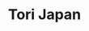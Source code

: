 ---
layout: place
title: "Tori Japan"
permalink: /massachusetts/east-boston/tori-japan.html
stateAbbr: MA
stateName: Massachusetts
cityName: East Boston
seo:
  name: "Tori Japan"
  type: Restaurant
  links: https://www.torijapan.com/
description: "Looking for sushi in East Boston, Massachusetts? Check out Tori Japan for a delightful Japanese dining experience. Enjoy a variety of sushi and other dishes ..."
place_id: ChIJ_QQe84Vx44kRWLifkA3KAss
photos:
  - name: >-
      places/ChIJ_QQe84Vx44kRWLifkA3KAss/photos/AeeoHcIvmALtqjPYK_hk7fr_ZbiHkRsyIH8pLeWDZYcxmnAkY2q3RTWkdvTgNzhXL9D995klrYnsxfWNmEr9UNgx9pezGpgYTMmRSuKoag9bi72wjLc4uJahhCB1F8CemoV6s4wzu4o2eVoVfBt4P_x9aN1VYY62_pFKifqI0vY8nc4-d3OutynWZodC_9ttn0vIRMnMG2l8nFgoObJppYAUEguMTDq4vwE5qT5oLCm5ypZ3c3yR5lkbS85p2dKC-p5p50KUPt9O7qcjLfwCotqsiFGz2sC_PJSXorYjH-MeT-FvesHdcCLeCDn26XYbFuXYwucLd75EikFSk0En0L1m4JwxRNYs3Uq5uKu0rc4-Wt3xUnxVdoEDB3jWlMDKttbyvtPTGjgLMyi2BYsgW0a_6dinQV1gLm8sGwB2LifaigFbjA
    widthPx: 4032
    heightPx: 3024
    authorAttributions:
      - displayName: Mabel Zhang
        uri: https://maps.google.com/maps/contrib/115541261188648109581
        photoUri: >-
          https://lh3.googleusercontent.com/a-/ALV-UjWMCw_V6t0G-wOso7q0F5vGuAftd9eiu1CyBHz2K9lDyzU6oXlx=s100-p-k-no-mo
    flagContentUri: >-
      https://www.google.com/local/imagery/report/?cb_client=maps_api_places.places_api&image_key=!1e10!2sCIHM0ogKEICAgIDujvPrSQ&hl=en-US
    googleMapsUri: >-
      https://www.google.com/maps/place//data=!3m4!1e2!3m2!1sCIHM0ogKEICAgIDujvPrSQ!2e10!4m2!3m1!1s0x89e37185f31e04fd:0xcb02ca0d909fb858
  - name: >-
      places/ChIJ_QQe84Vx44kRWLifkA3KAss/photos/AeeoHcKvNQk2obf0_TP94S_SZRsT8UTo94owfgKNZpFaDbX7dzLaEYJVwbBs9vonOt2iZ9a_8jZSekgGe5UBGxD_A-Qe4vPEO6aReHlGuWup_v5_e_C-bKLEiWtukJdxUOl3StFqLfAE3DQv4kYYfyufbL3cNb5YoNs98RzmYd9vapcjRM58bD1W8TeXQeH7R0ICQa8J2lOwXyHZ2PHFpuANjOF3wy2CoPzFcwGhdRhe4N4tILkuQzecMhBw5xDsXhekm3s49cBnCcZWfEUmr8RVRCohx5cZiSKW1hB8QvvOQVEeHA
    widthPx: 4800
    heightPx: 3200
    authorAttributions:
      - displayName: Tori Japan
        uri: https://maps.google.com/maps/contrib/102733587234115442589
        photoUri: >-
          https://lh3.googleusercontent.com/a-/ALV-UjV57k-ImPQmt6f4zRYg8oEOMgr2guWepOL7NVWJQrNuoT5dqzE=s100-p-k-no-mo
    flagContentUri: >-
      https://www.google.com/local/imagery/report/?cb_client=maps_api_places.places_api&image_key=!1e10!2sAF1QipPxsemtEfjH9kFXZIKqgrNmgPupR7Vlb2zTaSMY&hl=en-US
    googleMapsUri: >-
      https://www.google.com/maps/place//data=!3m4!1e2!3m2!1sAF1QipPxsemtEfjH9kFXZIKqgrNmgPupR7Vlb2zTaSMY!2e10!4m2!3m1!1s0x89e37185f31e04fd:0xcb02ca0d909fb858
  - name: >-
      places/ChIJ_QQe84Vx44kRWLifkA3KAss/photos/AeeoHcL1P-0v7EuwMg05pCiFGJG_0hF2ot1KgYD7WrNt26CFfOGgBQWO4zX-EZ5IRmYh1VCtjgVptrvjUI5z8qbIZYwOUlJXV45pFz5jTE5aNBZfMHLy5XwVz6RBLN99qIR-zlsLJAdD-_rzyDm0cRgkfjnyw-sJ-mOChukqb_JX8-iKwScfK2p0tFTiGhQ3FHkLO2nE1AW0G6m3jxDWWmCPtmtQTLRSiUsI7yqtabbe03MrigrCCkTdKY9a469y79uJ0pw2F3GNznFrhEMeNh0hxznsvFCOfIgkKr8D20oVCfnnBw
    widthPx: 4800
    heightPx: 3200
    authorAttributions:
      - displayName: Tori Japan
        uri: https://maps.google.com/maps/contrib/102733587234115442589
        photoUri: >-
          https://lh3.googleusercontent.com/a-/ALV-UjV57k-ImPQmt6f4zRYg8oEOMgr2guWepOL7NVWJQrNuoT5dqzE=s100-p-k-no-mo
    flagContentUri: >-
      https://www.google.com/local/imagery/report/?cb_client=maps_api_places.places_api&image_key=!1e10!2sAF1QipPcRqGwhA9YpdT9JlHs6_0FDJYUGIY_OBueGcS7&hl=en-US
    googleMapsUri: >-
      https://www.google.com/maps/place//data=!3m4!1e2!3m2!1sAF1QipPcRqGwhA9YpdT9JlHs6_0FDJYUGIY_OBueGcS7!2e10!4m2!3m1!1s0x89e37185f31e04fd:0xcb02ca0d909fb858
  - name: >-
      places/ChIJ_QQe84Vx44kRWLifkA3KAss/photos/AeeoHcLTKoT03aEzJwrqpDhgnf8uFhYJa2jHpr-KZS-jmCy5swjgAFH7HLMpXzT-BpLJguiM3e0_f5Cj485BwLqaQYv47uuJY53K44AX7UXIPiI4cEcMph7bfKk6EyA56npoGHVIheAIWl18qMaddGJZ2JJoWo-V5EXtWKtLbeDWcF7IE5YNXIZvEjOM7LBkTO_zRu6ZN7LU86vYoXxccfSj1VYkp_q_5SnyR5yNLNVAko53CDUbD1bTdk94ssTuBmbi3brKl23MRR4Z2U4N2X5qa17tA3_WN4Gv5acV-Iz8GulPQA
    widthPx: 4800
    heightPx: 3200
    authorAttributions:
      - displayName: Tori Japan
        uri: https://maps.google.com/maps/contrib/102733587234115442589
        photoUri: >-
          https://lh3.googleusercontent.com/a-/ALV-UjV57k-ImPQmt6f4zRYg8oEOMgr2guWepOL7NVWJQrNuoT5dqzE=s100-p-k-no-mo
    flagContentUri: >-
      https://www.google.com/local/imagery/report/?cb_client=maps_api_places.places_api&image_key=!1e10!2sAF1QipOcbL8EN8n68rjvAxdXce83_eki5YRjul_dNug-&hl=en-US
    googleMapsUri: >-
      https://www.google.com/maps/place//data=!3m4!1e2!3m2!1sAF1QipOcbL8EN8n68rjvAxdXce83_eki5YRjul_dNug-!2e10!4m2!3m1!1s0x89e37185f31e04fd:0xcb02ca0d909fb858
  - name: >-
      places/ChIJ_QQe84Vx44kRWLifkA3KAss/photos/AeeoHcKbNsz9DPGuSfCjUSMO4Ws6Gq89CD3XgO6qH9w7cFYfPZaaFYSj3mr8K0fVsSBH_yaauINUe2GqlSPyxn2Jj0sMsNVRuhTExXTd7ED2auEB13kTuSkcISMsU74U6QeVP98mwk4yeifYxfjZXXRFyM77pCq9Q1VT3NXUwKF3q_DJQOQAuNp80P6JlzsFSexfo7odmvwCy04WoW_9UqO8-Df4mziQMdkgm6XSWhZjBjGXUBxmOv4KeQ0F0j7-4hQf-VRNNS6bPiEmTGoeRav0bsP8gkAeR8UctJe6cxMuTeypu4b-xET2QDmLaljiw9uhrOfYOS7gVHGPnAEsWDI4QqxH9Ntrm3mYdrZufCsAQVaLElWRkGtHurG2HtTSRFRckPaFdB0G_Ybm86YSOGxGEhChil2bCt6Ogu5S9_dQEAk
    widthPx: 1868
    heightPx: 4000
    authorAttributions:
      - displayName: Tyler
        uri: https://maps.google.com/maps/contrib/112129210482614882993
        photoUri: >-
          https://lh3.googleusercontent.com/a-/ALV-UjXHakryPht1v6xvZ4NwRXUkSQ_q9OBditHH006aDq6LdR5qWF7FSA=s100-p-k-no-mo
    flagContentUri: >-
      https://www.google.com/local/imagery/report/?cb_client=maps_api_places.places_api&image_key=!1e10!2sCIHM0ogKEICAgICLgt6YIg&hl=en-US
    googleMapsUri: >-
      https://www.google.com/maps/place//data=!3m4!1e2!3m2!1sCIHM0ogKEICAgICLgt6YIg!2e10!4m2!3m1!1s0x89e37185f31e04fd:0xcb02ca0d909fb858
  - name: >-
      places/ChIJ_QQe84Vx44kRWLifkA3KAss/photos/AeeoHcIYzPWOO0gMSy260vQOGXQZze8qqCCGHMWNgPgkDE_aghm3ms6DyHz180n7uhZqlEm0dANS9AqouiDmIaHSI7Y3AiPG5va81PDX9eq22mVn8VurRTWNu2M5HDnseXaNEJ3d-V9BI312JKcYQa1WH1zgnkrOFLG3mv-OrE2u1t0WUEEG51hRQ9fZMW1YeU0VvrXIQ-5Yuk9t3otcbG4cTgbikl-0-gt1HHHP4esmo_7sKJ28VYKO0qeHCYzqRRwGI6P86MBJEuwcjL3xkXKuUCvFJmB1qHwm4f_4EP0YuZZKuQ8cQpMrv2ARYyRH2goP4sS0xXfCOt5q0XBvqUZxithop1C7aSBBjYSJ9YN_emGDatX142sq66aanrOFEfcK8euo5-3lGky58QMLeJW5mvOScgxMfclL-Mnk6fD3NB-u7pej
    widthPx: 4000
    heightPx: 3000
    authorAttributions:
      - displayName: Jordy Vasquez
        uri: https://maps.google.com/maps/contrib/113981175588912413682
        photoUri: >-
          https://lh3.googleusercontent.com/a-/ALV-UjXv_yNu1JtPCdgeEhwKvfXdjTxSaC29bx4S-AiKIC2Jqep9f_kf=s100-p-k-no-mo
    flagContentUri: >-
      https://www.google.com/local/imagery/report/?cb_client=maps_api_places.places_api&image_key=!1e10!2sCIHM0ogKEICAgIDRmY6glwE&hl=en-US
    googleMapsUri: >-
      https://www.google.com/maps/place//data=!3m4!1e2!3m2!1sCIHM0ogKEICAgIDRmY6glwE!2e10!4m2!3m1!1s0x89e37185f31e04fd:0xcb02ca0d909fb858
  - name: >-
      places/ChIJ_QQe84Vx44kRWLifkA3KAss/photos/AeeoHcKVCMVZqe8fuGfoGbj6cEzZNDGfTe-e24WrnHD4_mhY8dPpyM-Fv1pH65IeOC1mKJHseS2On2-Y5jOpO_4vX5E6m4lAVHULq9gD7tMETrsmWRihUKM6GI2aEJtn5e2b5bEt4Z0tAiGqf0VuCHAyBmfWGCMOOEm7hfv-0zakOGH2Cr-QfOaK4v3VIgwKv-dcvX2Zepb3ds9X9HntdiscPeB6NalP3uFT1vzvJo1Qjj2E4i3_AhlKNQiIETPJ-HqEuq8zwANh0UymbCvRmXOUTgXceDh12Rv8kat3kEsmXJPI1Q
    widthPx: 4800
    heightPx: 3200
    authorAttributions:
      - displayName: Tori Japan
        uri: https://maps.google.com/maps/contrib/102733587234115442589
        photoUri: >-
          https://lh3.googleusercontent.com/a-/ALV-UjV57k-ImPQmt6f4zRYg8oEOMgr2guWepOL7NVWJQrNuoT5dqzE=s100-p-k-no-mo
    flagContentUri: >-
      https://www.google.com/local/imagery/report/?cb_client=maps_api_places.places_api&image_key=!1e10!2sAF1QipPKnc5cE80gHki1u041mmShR3zDm1NYdTZcB_uT&hl=en-US
    googleMapsUri: >-
      https://www.google.com/maps/place//data=!3m4!1e2!3m2!1sAF1QipPKnc5cE80gHki1u041mmShR3zDm1NYdTZcB_uT!2e10!4m2!3m1!1s0x89e37185f31e04fd:0xcb02ca0d909fb858
  - name: >-
      places/ChIJ_QQe84Vx44kRWLifkA3KAss/photos/AeeoHcL6_UIaXUGLce2e06KeMsOI4YUrTaXFZUUYyB-2BrdB9_qk0-_PYtbPaGdjsoMll-7xys4mkFRCH-NAMCrIojnbDUpjJRnYqmr5_IyXQ1EbIyD7NMizTN1iKWw6qdPtg3Rkbx38OlXnB-HHxL3p9ivQzJ6CfzNE81ZhVxn7Dh6V2sC7SJfw8FBzVr_abEQU5IhAcZIjILENOMGBX96WfqlSpLD3kxbKn4e-2XmfhvNINsSLbkOvYOEjguZCpqzZn6xlkNJ0H_0fhMB6sIsHufgncAfVWpoj3s-AoQ8mA4NqcyQnHLJLHAlrXT4rH3Z7GvX4RVow66As616r9IOrTNTnGqHFwjZImHpgay1iuu1VWtjWIORirrvjBbe2nOLuRoI9_qcaXxc3E0X22JG3plC7ZKfLcZlDUG5P5_TnscbgOWOl
    widthPx: 4032
    heightPx: 3024
    authorAttributions:
      - displayName: Giovanna Locatelli
        uri: https://maps.google.com/maps/contrib/103454350933469103000
        photoUri: >-
          https://lh3.googleusercontent.com/a-/ALV-UjX4f-zdNLN4VBmrv-QaaU4pVByJrBm60zbnK-WOhfURbp8WCrMMRg=s100-p-k-no-mo
    flagContentUri: >-
      https://www.google.com/local/imagery/report/?cb_client=maps_api_places.places_api&image_key=!1e10!2sCIHM0ogKEICAgID-jNfFoQE&hl=en-US
    googleMapsUri: >-
      https://www.google.com/maps/place//data=!3m4!1e2!3m2!1sCIHM0ogKEICAgID-jNfFoQE!2e10!4m2!3m1!1s0x89e37185f31e04fd:0xcb02ca0d909fb858
  - name: >-
      places/ChIJ_QQe84Vx44kRWLifkA3KAss/photos/AeeoHcK_Ma6vX1K0256Al90Ng0jbVjWxlUkV8Vnp_5e8ytkzMfJ1skFHtKdsYJunYP30gNFWnW_v8hJZL7uU3pJlg0GYPzazjzASW7z3EpOTaL3mwWBVnjg6i3wVnGPiG-mKc4VPyKVA6e1qVwgWArQtiPxbJ_NwSyze-QG_PXVP1iVgocRt8F2jNiadlyKkW7TsnOmoSJsMg67EkZbMlvmqs0QVX2Lh6Iim5M7dr984ZM7_gHOiJFDz3ky50q1jdjYzJ9xdie9ZDMe2K5x9JQUOQqGhjuChkwiK9RwBgnPIWsn-cw
    widthPx: 4800
    heightPx: 3200
    authorAttributions:
      - displayName: Tori Japan
        uri: https://maps.google.com/maps/contrib/102733587234115442589
        photoUri: >-
          https://lh3.googleusercontent.com/a-/ALV-UjV57k-ImPQmt6f4zRYg8oEOMgr2guWepOL7NVWJQrNuoT5dqzE=s100-p-k-no-mo
    flagContentUri: >-
      https://www.google.com/local/imagery/report/?cb_client=maps_api_places.places_api&image_key=!1e10!2sAF1QipPpagi2WGBgooHJ5wCw16Lij3bBtOVmEkwE2N2r&hl=en-US
    googleMapsUri: >-
      https://www.google.com/maps/place//data=!3m4!1e2!3m2!1sAF1QipPpagi2WGBgooHJ5wCw16Lij3bBtOVmEkwE2N2r!2e10!4m2!3m1!1s0x89e37185f31e04fd:0xcb02ca0d909fb858
  - name: >-
      places/ChIJ_QQe84Vx44kRWLifkA3KAss/photos/AeeoHcJO9hRH1D4XcwdTaFmDvpDL4veZxJmQr431uOxxS5WdQnAtW-lUXaGluvOzzxR3mTLfQf5QligLCA6N9mu9nB8l10eZUvxDGa4nWZNpJw5hqF-Q45gh4miOdOyS2wzMGDAYopTTKYRfII4bTwNwNU-sv2JdJ2fE5QUReh82rVqjoLxxcvg2I21tO2zvRufsn3VXIETgHMysh-SL0K8Zd7xJCGZbeVBN5Leyu35p-5n9gwK388axnvmidVV2VnJ698towhv6-pwDTJvh3LlkVaFfviUrr6xlWkd_VARY815FQQ
    widthPx: 4800
    heightPx: 3200
    authorAttributions:
      - displayName: Tori Japan
        uri: https://maps.google.com/maps/contrib/102733587234115442589
        photoUri: >-
          https://lh3.googleusercontent.com/a-/ALV-UjV57k-ImPQmt6f4zRYg8oEOMgr2guWepOL7NVWJQrNuoT5dqzE=s100-p-k-no-mo
    flagContentUri: >-
      https://www.google.com/local/imagery/report/?cb_client=maps_api_places.places_api&image_key=!1e10!2sAF1QipOl80RwGiy90qPeCOxPRIlKK3rcAe1l2H0sTE1z&hl=en-US
    googleMapsUri: >-
      https://www.google.com/maps/place//data=!3m4!1e2!3m2!1sAF1QipOl80RwGiy90qPeCOxPRIlKK3rcAe1l2H0sTE1z!2e10!4m2!3m1!1s0x89e37185f31e04fd:0xcb02ca0d909fb858
address: 62 Central Square, East Boston, MA 02128, USA
street: 62 Central Square
city: East Boston
state: MA
zip: '02128'
country: USA
neighborhood: East Boston
latitude: '42.374350'
longitude: '-71.039960'
accessibility_options:
  wheelchairAccessibleEntrance: true
business_status: OPERATIONAL
name: Tori Japan
google_maps_links:
  directionsUri: >-
    https://www.google.com/maps/dir//''/data=!4m7!4m6!1m1!4e2!1m2!1m1!1s0x89e37185f31e04fd:0xcb02ca0d909fb858!3e0
  placeUri: https://maps.google.com/?cid=14628476699262564440
  writeAReviewUri: >-
    https://www.google.com/maps/place//data=!4m3!3m2!1s0x89e37185f31e04fd:0xcb02ca0d909fb858!12e1
  reviewsUri: >-
    https://www.google.com/maps/place//data=!4m4!3m3!1s0x89e37185f31e04fd:0xcb02ca0d909fb858!9m1!1b1
  photosUri: >-
    https://www.google.com/maps/place//data=!4m3!3m2!1s0x89e37185f31e04fd:0xcb02ca0d909fb858!10e5
primary_type: Japanese Restaurant
opening_hours:
  regular: null
  current: null
secondary_opening_hours:
  regular:
    weekdayDescriptions: null
    type: null
  current:
    weekdayDescriptions: null
    type: null
phone: (617) 418-5326
price_level: PRICE_LEVEL_MODERATE
price_range: $10 &ndash; $20
rating: '4.2'
rating_count: 80
website: https://www.torijapan.com/
reviews: null
parking_options: null
payment_options: null
allow_dogs: null
curbside_pickup: null
delivery: null
dine_in: null
good_for_children: null
good_for_groups: null
good_for_sports: null
live_music: null
menu_for_children: null
outdoor_seating: null
reservable: null
restroom: null
serves_beer: null
serves_breakfast: null
serves_brunch: null
serves_cocktails: null
serves_coffee: null
serves_dinner: null
serves_dessert: null
serves_lunch: null
serves_vegetarian_food: null
serves_wine: null
takeout: null
summary: null

---